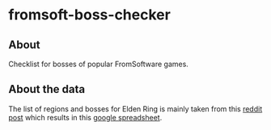 # fromsoft-boss-checker

## About

Checklist for bosses of popular FromSoftware games.

## About the data

The list of regions and bosses for Elden Ring is mainly taken from this [reddit post](https://www.reddit.com/r/Eldenring/comments/u7r3gs/all_bosses_checklist_updated_and_correct_165/) which results in this [google spreadsheet](https://docs.google.com/spreadsheets/d/16W-7iKQ5hUTo5EGw4BWL6tec4HVWqjNorrwmaSnhLIY/edit#gid=764704990).
